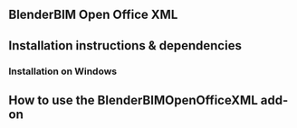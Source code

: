 ## BlenderBIM Open Office XML

## Installation instructions & dependencies
### Installation on Windows

## How to use the BlenderBIMOpenOfficeXML add-on

